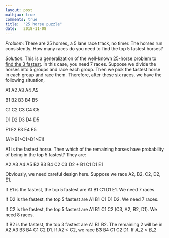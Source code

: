 ```yaml
---
layout: post
mathjax: true
comments: true
title:  "25 horse puzzle"
date:   2018-11-08
---
```


*Problem*: There are 25 horses, a 5 lane race track, no timer. The horses run consistently. How many races do you need to find the top 5 fastest horses?

*Solution*: This is a generalization of the well-known [25-horse problem to find the 3 fastest](https://www.geeksforgeeks.org/puzzle-9-find-the-fastest-3-horses/). In this case, you need 7 races. Suppose we divide the horses into 5 groups and race each group. Then we pick the fastest horse in each group and race them. Therefore, after these six races, we have the following situation,

A1 A2 A3 A4 A5

B1 B2 B3 B4 B5

C1 C2 C3 C4 C5

D1 D2 D3 D4 D5

E1 E2 E3 E4 E5

(A1>B1>C1>D1>E1)

A1 is the fastest horse. Then which of the remaining horses have probability of being in the top 5 fastest? They are:

A2 A3 A4 A5 B2 B3 B4 C2 C3 D2 + B1 C1 D1 E1

Obviously, we need careful design here. Suppose we race A2, B2, C2, D2, E1.

If E1 is the fastest, the top 5 fastest are A1 B1 C1 D1 E1. We need 7 races.

If D2 is the fastest, the top 5 fastest are A1 B1 C1 D1 D2. We need 7 races.

If C2 is the fastest, the top 5 fastest are A1 B1 C1 C2 (C3, A2, B2, D1). We need 8 races.

If B2 is the fastest, the top 3 fastest are A1 B1 B2. The remaining 2 will be in A2 A3 B3 B4 C1 C2 D1. If A2 < C2, we race B3 B4 C1 C2 D1. If $A\_2>B\_2$
